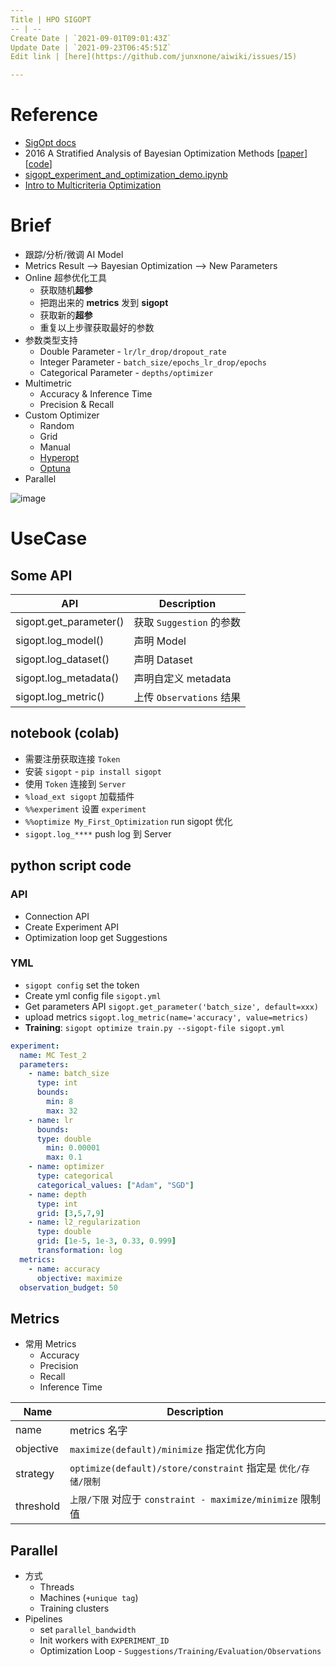 ```yaml
---
Title | HPO SIGOPT
-- | --
Create Date | `2021-09-01T09:01:43Z`
Update Date | `2021-09-23T06:45:51Z`
Edit link | [here](https://github.com/junxnone/aiwiki/issues/15)

---
```

# Reference
- [SigOpt docs](https://app.sigopt.com/docs)
- 2016 A Stratified Analysis of Bayesian Optimization Methods [[paper](https://arxiv.org/pdf/1603.09441.pdf)] [[code](https://github.com/sigopt)]
- [sigopt_experiment_and_optimization_demo.ipynb](https://colab.research.google.com/github/sigopt/sigopt-examples/blob/master/get-started/sigopt_experiment_and_optimization_demo.ipynb)
- [Intro to Multicriteria Optimization](https://sigopt.com/blog/intro-to-multicriteria-optimization/)


# Brief
- 跟踪/分析/微调 AI Model
- Metrics Result --> Bayesian Optimization  --> New Parameters
- Online 超参优化工具
  - 获取随机**超参**
  - 把跑出来的 **metrics** 发到 **sigopt**
  - 获取新的**超参**
  - 重复以上步骤获取最好的参数
- 参数类型支持
  - Double Parameter - `lr/lr_drop/dropout_rate`
  - Integer Parameter - `batch_size/epochs_lr_drop/epochs`
  - Categorical Parameter - `depths/optimizer`
- Multimetric 
  - Accuracy & Inference Time
  - Precision & Recall
- Custom Optimizer
  - Random
  - Grid
  - Manual
  - [Hyperopt](https://hyperopt.github.io/hyperopt/)
  - [Optuna](https://optuna.org/)
- Parallel


![image](https://user-images.githubusercontent.com/2216970/132183671-21794822-2014-42f3-be9c-4685a0f422d6.png)

# UseCase
## Some API

API | Description
-- | --
sigopt.get_parameter() | 获取 `Suggestion` 的参数
sigopt.log_model() | 声明 Model
sigopt.log_dataset() | 声明 Dataset
sigopt.log_metadata() | 声明自定义 metadata
sigopt.log_metric() | 上传 `Observations` 结果




## notebook (colab)
- 需要注册获取连接 `Token`
- 安装 `sigopt` - `pip install sigopt`
- 使用 `Token` 连接到 `Server`
- `%load_ext sigopt` 加载插件
- `%%experiment` 设置 `experiment`
- `%%optimize My_First_Optimization` run sigopt 优化
- `sigopt.log_****` push log 到 Server

## python script code

### API
- Connection API
- Create Experiment API
- Optimization loop get Suggestions 

### YML

- `sigopt config` set the token
- Create yml config file `sigopt.yml`
- Get parameters API `sigopt.get_parameter('batch_size', default=xxx)`
- upload metrics `sigopt.log_metric(name='accuracy', value=metrics)`
- **Training**: `sigopt optimize train.py --sigopt-file sigopt.yml`
```yaml
experiment:
  name: MC Test_2
  parameters:
    - name: batch_size
      type: int
      bounds:
        min: 8
        max: 32
    - name: lr
      bounds:
      type: double
        min: 0.00001
        max: 0.1
    - name: optimizer
      type: categorical
      categorical_values: ["Adam", "SGD"]
    - name: depth
      type: int
      grid: [3,5,7,9]
    - name: l2_regularization
      type: double
      grid: [1e-5, 1e-3, 0.33, 0.999]
      transformation: log
  metrics:
    - name: accuracy
      objective: maximize
  observation_budget: 50
```

## Metrics

- 常用 Metrics
  - Accuracy
  - Precision
  - Recall
  - Inference Time


Name | Description
-- | --
name |  metrics 名字 
objective | `maximize(default)/minimize` 指定优化方向 
strategy | `optimize(default)/store/constraint` 指定是 `优化/存储/限制`
threshold | `上限/下限` 对应于 `constraint - maximize/minimize` 限制值

## Parallel
- 方式
  - Threads
  - Machines (`+unique tag`)
  - Training clusters
- Pipelines
  - set `parallel_bandwidth`
  - Init workers with `EXPERIMENT_ID`
  - Optimization Loop - `Suggestions/Training/Evaluation/Observations`
